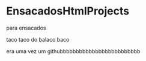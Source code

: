 # EnsacadosHtmlProjects
para ensacados

taco taco do balaco baco


era uma vez um githubbbbbbbbbbbbbbbbbbbbbbbbb